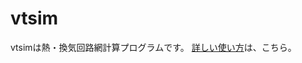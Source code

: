 # vtsim
vtsimは熱・換気回路網計算プログラムです。 
[詳しい使い方](https://github.com/iguchi-lab/vtsim/blob/main/text.md "text")は、こちら。
